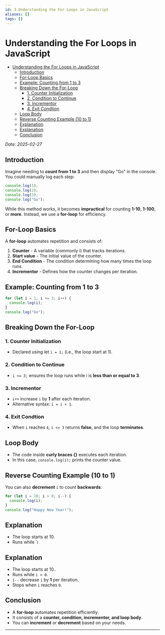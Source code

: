 ```yaml
---
id: 3.Understanding the For Loops in JavaScript
aliases: []
tags: []
---
```


# Understanding the For Loops in JavaScript

<!--toc:start-->

- [Understanding the For Loops in JavaScript](#understanding-the-for-loops-in-javascript)
  - [Introduction](#introduction)
  - [For-Loop Basics](#for-loop-basics)
  - [Example: Counting from 1 to 3](#example-counting-from-1-to-3)
  - [Breaking Down the For-Loop](#breaking-down-the-for-loop)
    - [1. Counter Initialization](#1-counter-initialization)
    - [2. Condition to Continue](#2-condition-to-continue)
    - [3. Incrementor](#3-incrementor)
    - [4. Exit Condtion](#4-exit-condtion)
  - [Loop Body](#loop-body)
  - [Reverse Counting Example (10 to 1)](#reverse-counting-example-10-to-1)
  - [Explanation](#explanation)
  - [Explanation](#explanation)
  - [Conclusion](#conclusion)
  <!--toc:end-->

_Date: 2025-02-27_

## Introduction

Imagine needing to **count from 1 to 3** and then display "Go" in the console. You could manually log each step:

```js
console.log(1);
console.log(2);
console.log(3);
console.log("Go");
```

While this method works, it becomes **impractical** for counting **1-10**, **1-100**, or **more**. Instead, we use a **for-loop** for efficiency.

## For-Loop Basics

A **for-loop** automates repetition and consists of:

1. **Counter** - A variable (commonly i) that tracks iterations.
2. **Start value** - The initial value of the counter.
3. **End Condition** - The condition determining how many times the loop runs.
4. **Incrementor** - Defines how the counter changes per iteration.

## Example: Counting from 1 to 3

```js
for (let i = 1; i <= 3; i++) {
  console.log(i);
}
console.log("Go");
```

## Breaking Down the For-Loop

### 1. Counter Initialization

- Declared using let `i = 1;` (i.e., the loop start at 1).

### 2. Condition to Continue

- `i <= 3;` ensures the loop runs while i is **less than or equal to 3**.

### 3. Incrementor

- `i++` increase `i` by **1** after each iteration.
- Alternative syntax: `i = i + 1`.

### 4. Exit Condtion

- When `i` reaches `4`, `i <= 3` returns **false**, and the loop **terminates**.

## Loop Body

- The code inside **curly braces {}** executes each iteration.
- In this case, `console.log(i);` prints the counter value.

## Reverse Counting Example (10 to 1)

You can also **decrement** `i` to count **backwards**:

```js
for (let i = 10; i > 0; i--) {
  console.log(i);
}
console.log("Happy New Year!");
```

## Explanation

- The loop starts at 10.
- Runs while `i

## Explanation

- The loop starts at 10..
- Runs while `i > 0`.
- `i--` decrease `i` by **1** per iteration.
- Stops when `i` reaches `0`.

## Conclusion

- A **for-loop** automates repetition efficiently.
- It consists of a **counter, condition, incrementor, and loop body**.
- You can **increment** or **decrement** based on your needs.

---
